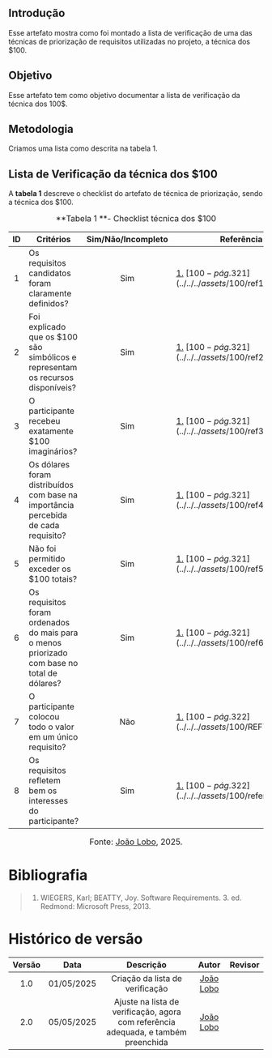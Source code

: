 ## Introdução

Esse artefato mostra como foi montado a lista de verificação de uma das técnicas de priorização de requisitos utilizadas no projeto, a técnica dos $100.

## Objetivo

Esse artefato tem como objetivo documentar a lista de verificação da técnica dos 100$.

## Metodologia

Criamos uma lista como descrita na tabela 1.

## Lista de Verificação da técnica dos $100

A **tabela 1** descreve o checklist do artefato de técnica de priorização, sendo a técnica dos $100.

<font size="3"><p style="text-align: center">**Tabela 1 **- Checklist técnica dos $100 </p></font>

| ID  | Critérios                                                                                   | Sim/Não/Incompleto | Referência                                                        |
| :-: | ------------------------------------------------------------------------------------------- | :----------------: | ----------------------------------------------------------------- |
|  1  | Os requisitos candidatos foram claramente definidos?                                        |        Sim         | [1.](#ref1) [$100 - pág.321](../../../assets/$100/ref1.png)       |
|  2  | Foi explicado que os $100 são simbólicos e representam os recursos disponíveis?             |        Sim         | [1.](#ref1) [$100 - pág.321](../../../assets/$100/ref2.png)       |
|  3  | O participante recebeu exatamente $100 imaginários?                                         |        Sim         | [1.](#ref1) [$100 - pág.321](../../../assets/$100/ref3.png)       |
|  4  | Os dólares foram distribuídos com base na importância percebida de cada requisito?          |        Sim         | [1.](#ref1) [$100 - pág.321](../../../assets/$100/ref4.png)       |
|  5  | Não foi permitido exceder os $100 totais?                                                   |        Sim         | [1.](#ref1) [$100 - pág.321](../../../assets/$100/ref5.png)       |
|  6  | Os requisitos foram ordenados do mais para o menos priorizado com base no total de dólares? |        Sim         | [1.](#ref1) [$100 - pág.321](../../../assets/$100/ref6.png)       |
|  7  | O participante colocou todo o valor em um único requisito?                                  |        Não         | [1.](#ref1) [$100 - pág.322](../../../assets/$100/REF7.png)       |
|  8  | Os requisitos refletem bem os interesses do participante?                                   |        Sim         | [1.](#ref1) [$100 - pág.322](../../../assets/$100/referencia.png) |

<font size="3"><p style="text-align: center">Fonte: [João Lobo](https://github.com/joaolobo10), 2025.</p></font>

<a name="ref1"></a>

# Bibliografia

> 1. WIEGERS, Karl; BEATTY, Joy. Software Requirements. 3. ed. Redmond: Microsoft Press, 2013.

# Histórico de versão

| Versão |    Data    |                                     Descrição                                      |                   Autor                    | Revisor |
| :----: | :--------: | :--------------------------------------------------------------------------------: | :----------------------------------------: | :-----: |
|  1.0   | 01/05/2025 |                          Criação da lista de verificação                           | [João Lobo](https://github.com/joaolobo10) |         |
|  2.0   | 05/05/2025 | Ajuste na lista de verificação, agora com referência adequada, e também preenchida | [João Lobo](https://github.com/joaolobo10) |         |